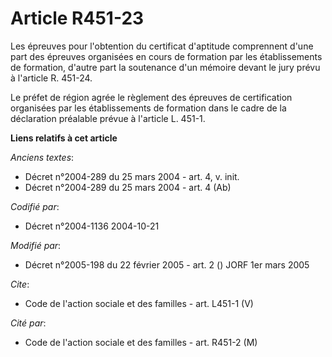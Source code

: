 # Article R451-23

Les épreuves pour l'obtention du certificat d'aptitude comprennent d'une part des épreuves organisées en cours de formation
par les établissements de formation, d'autre part la soutenance d'un mémoire devant le jury prévu à l'article R. 451-24. 

Le préfet de région agrée le règlement des épreuves de certification organisées par les établissements de formation dans le
cadre de la déclaration préalable prévue à l'article L. 451-1.

**Liens relatifs à cet article**

_Anciens textes_:

  - Décret n°2004-289 du 25 mars 2004 - art. 4, v. init.
  - Décret n°2004-289 du 25 mars 2004 - art. 4 (Ab)

_Codifié par_:

  - Décret n°2004-1136 2004-10-21

_Modifié par_:

  - Décret n°2005-198 du 22 février 2005 - art. 2 () JORF 1er mars 2005

_Cite_:

  - Code de l'action sociale et des familles - art. L451-1 (V)

_Cité par_:

  - Code de l'action sociale et des familles - art. R451-2 (M)
